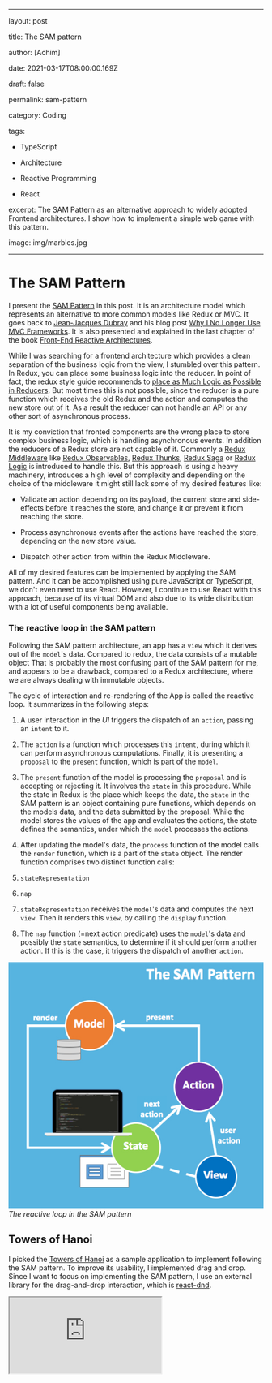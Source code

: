 
---

layout: post

title: The SAM pattern

author: [Achim]

date: 2021-03-17T08:00:00.169Z

draft: false

permalink: sam-pattern

category: Coding

tags:

- TypeScript

- Architecture

- Reactive Programming

- React

excerpt: The SAM Pattern as an alternative approach to widely adopted Frontend architectures. I show how to implement a simple web game with this pattern.

image: img/marbles.jpg

---

  

# The SAM Pattern

  

I present the [SAM Pattern](http://sam.js.org/) in this post. It is an architecture model which represents an alternative to more common models like Redux or MVC. It goes back to [Jean-Jacques Dubray](https://github.com/jdubray) and his blog post [Why I No Longer Use MVC Frameworks](https://www.infoq.com/articles/no-more-mvc-frameworks/). It is also presented and explained in the last chapter of the book [Front-End Reactive Architectures](https://www.springer.com/de/book/9781484231791).

While I was searching for a frontend architecture which provides a clean separation of the business logic from the view, I stumbled over this pattern. In Redux, you can place some business logic into the reducer. In point of fact, the redux style guide recommends to [place as Much Logic as Possible in Reducers](https://redux.js.org/style-guide/style-guide#put-as-much-logic-as-possible-in-reducers). But most times this is not possible, since the reducer is a pure function which receives the old Redux and the action and computes the new store out of it. As a result the reducer can not handle an API or any other sort of asynchronous process.

  

It is my conviction that fronted components are the wrong place to store complex business logic, which is handling asynchronous events. In addition the reducers of a Redux store are not capable of it. Commonly a [Redux Middleware](https://redux.js.org/tutorials/fundamentals/part-4-store#middleware) like [Redux Observables](https://redux-observable.js.org/), [Redux Thunks](https://github.com/reduxjs/redux-thunk), [Redux Saga](https://github.com/reduxjs/redux-thunk) or [Redux Logic](https://github.com/jeffbski/redux-logic) is introduced to handle this. But this approach is using a heavy machinery, introduces a high level of complexity and depending on the choice of the middleware it might still lack some of my desired features like:

  

* Validate an action depending on its payload, the current store and side-effects before it reaches the store, and change it or prevent it from reaching the store.

* Process asynchronous events after the actions have reached the store, depending on the new store value.

* Dispatch other action from within the Redux Middleware.

  

All of my desired features can be implemented by applying the SAM pattern. And it can be accomplished using pure JavaScript or TypeScript, we don't even need to use React. However, I continue to use React with this approach, because of its virtual DOM and also due to its wide distribution with a lot of useful components being available.

  

### The reactive loop in the SAM pattern

  

Following the SAM pattern architecture, an app has a `view` which it derives out of the `model`'s data. Compared to redux, the data consists of a mutable object That is probably the most confusing part of the SAM pattern for me, and appears to be a drawback, compared to a Redux architecture, where we are always dealing with immutable objects.

  

The cycle of interaction and re-rendering of the App is called the reactive loop. It summarizes in the following steps:

  

1. A user interaction in the *UI* triggers the dispatch of an `action`, passing an `intent` to it.

2. The `action` is a function which processes this `intent`, during which it can perform asynchronous computations. Finally, it is presenting a `proposal` to the `present` function, which is part of the `model`.

3. The `present` function of the model is processing the `proposal` and is accepting or rejecting it. It involves the `state` in this procedure. While the state in Redux is the place which keeps the data, the `state` in the SAM pattern is an object containing pure functions, which depends on the models data, and the data submitted by the proposal. While the model stores the values of the app and evaluates the actions, the state defines the semantics, under which the `model` processes the actions.

4. After updating the model's data, the `process` function of the model calls the `render` function, which is a part of the `state` object. The render function comprises two distinct function calls:

1.  `stateRepresentation`

2.  `nap`

5.  `stateRepresentation` receives the `model`'s data and computes the next `view`. Then it renders this `view`, by calling the `display` function.

6. The `nap` function (=next action predicate) uses the `model`'s data and possibly the `state` semantics, to determine if it should perform another action. If this is the case, it triggers the dispatch of another `action`.

  
  
  

![sam-loop.jpg](img/sam-loop.jpg)_The reactive loop in the SAM pattern_

  

## Towers of Hanoi

  

I picked the [Towers of Hanoi](https://en.wikipedia.org/wiki/Tower_of_Hanoi) as a sample application to implement following the SAM pattern. To improve its usability, I implemented drag and drop. Since I want to focus on implementing the SAM pattern, I use an external library for the drag-and-drop interaction, which is [react-dnd](https://www.npmjs.com/package/react-dnd).

  

<iframe  src='https://blissful-gates-e99ed8.netlify.app/'  style={{width:  '100%',  height:  '400px'}}  />

  

### Implementation following the SAM pattern

  

When you try the Hanoi game above, you realize is the app can be in three fundamentally different states, displaying non-related screen:

  

1. The initial screen.

2. The screen while playing the game.

3. The screen which is shown once the game is solved.

  

Hence the app carries a global state, which allows to assign it to one of those three states:

  

```typescript

type  Status = "INIT" | "PLAYING" | "SOLVED";

```

  

The iterations are:

  

1. On the start screen:

* Change the number of tiles

* Start the game

2. While playing:

* Move a tile from one tower to another tower

* Solve the game

3. When solved:

* Reset the game

  

Reflecting the following intent types:

  

```typescript

type  IntentType = "TILES" | "START" | "DROP" | "SOLVE" | "RESET" ;

```

  

Check out the [SAM Hanoi Repo](https://github.com/achimcc/sam-hanoi) on my Github account to access the full source code of the app. While I don't want to explain every detail, I still want to remark on the most crucial parts:

  

Visualizing the reactive loop of the SAM pattern in a flowchart, I follow the naming conventions of the directories and function/parameter names in my code:

  

```mermaid

graph TD

subgraph DOM

A[UI]

end

subgraph Actions

A -->|triggers| B(dispatch)

B -->|intent| C(action)

end

subgraph Model

C -->|proposal| E[present]

E -->|model.data| F[state.render]

F --> |triggers| G[nap]

G --> B

end

subgraph View

F --> |model.data| J[stateRepresentation]

J --> |model.data| K[view]

J --> |triggers| L[display]

K --> |JSX components|L

L --> |injects JSX| A

end

```

  

The model persists the data in a mutable object that is updated by the `model`s render function. Specifically, the typization of `model.data` reads as:

  

```typescript

type  LessThan<N  extends  number | bigint> = intrinsic

  

type  TileId = LessThan<10>;

  

type  Presenter = {

(data: Data): void;

};

  

interface  TowerData {

LEFT: Array<TileId>;

MIDDLE: Array<TileId>;

RIGHT: Array<TileId>;

}

  

interface  Model {

data: {towers: Towers, nrTiles: number, status: Status, count: number};

present: Presenter;

}

```

  

Here the `present` function from the `model` is processing the actions proposal's and updating the models data accordingly:

  

```typescript

import  state  from  "./state";

  

const  defaultTowers = (tiles: number) =>

({

LEFT:  Array.from(Array(tiles).keys()),

MIDDLE: [],

RIGHT: [],

} as  TowerData);

  

const  model: Model = {

data: { towers:  defaultTowers(0), nrTiles:  0, status:  "INIT", count:  0 },

present: (intent: Intent) => {

switch (intent.type) {

case  "INIT": {

model.data.status = "INIT";

state.render(model);

break;

}

case  "TILES": {

if (!state.init(model)) break;

model.data.nrTiles = intent.payload.nrTiles;

break;

}

case  "START": {

if (!state.ready(model)) break;

model.data.towers = defaultTowers(model.data.nrTiles);

model.data.count = 0;

model.data.status = "PLAYING";

state.render(model);

break;

}

case  "DROP": {

const { tower, tileId } = intent.payload;

if (!state.canDrop(model, tileId, tower)) break;

for (var  towerId  in  model.data.towers)

if (model.data.towers[towerId].includes(tileId))

model.data.towers[towerId].shift();

model.data.towers[tower].unshift(tileId);

model.data.count++;

state.render(model);

break;

}

case  "SOLVE": {

if (!state.isSolved(model)) break;

model.data.status = "SOLVED";

state.render(model);

break;

}

default: {

break;

}

}

},

};

  

export  default  model;

```

  

Subsequently the `state` defines the semantics of the `model`, it tells the `model'`s present function, how to interpret the data. It is using pure functions which evaluate the `model'`s data:

  

```typescript

import  stateRepresentation  from  "../View/stateRepresentation";

import  nap  from  "./nap";

  

const  state: State = {

init: (model: Model) =>  model.data.status === "INIT",

ready: (model: Model) =>

model.data.status === "INIT" && model.data.nrTiles !== 0,

canDrop: (model: Model, tileId: TileId, tower: TowerType) => {

return  Math.min(...model.data.towers[tower]) > tileId;

},

isSolved: (model: Model) => {

return (

model.data.status === "PLAYING" &&

model.data.towers["RIGHT"].length === model.data.nrTiles

);

},

render: (model: Model) => {

stateRepresentation(model);

nap(model);

},

};

  

export  default  state;

```

  

Eventually, the model derives the `stateRepresentation` in a declarative way from its data:

  

```typescript

import  React  from  "react";

import  view  from  "./view";

import  display  from  "./display";

  

const  stateRepresentation = (model: Model) => {

let  representation = <div> Playing</div>;

switch (model.data.status) {

case  "INIT":

representation = view.init();

break;

case  "PLAYING":

representation = view.playing(model);

break;

case  "SOLVED":

representation = view.solved(model);

break;

}

display(representation);

};

  

export  default  stateRepresentation;

```

  

In this step, the `stateRepresentation` implements different views, which represent the different screens of the app:

  

```typescript

import  React  from  "react";

import  Board  from  "../../components/Board/Board";

import  Init  from  "../../components/Init/Init";

import  Solved  from  "../../components/Solved/Solved";

  

const  view = {

playing: (model: Model) => <Board  model={model} />,

solved: (model: Model) => <Solved  model={model} />,

init: () => <Init />,

};

  

export  default  view;

```

  

together with a `display` function which is injecting the derived representation into the DOM.

  

Next to this, the `render` function executes the `nap` function to check if any other action should be dispatched as a consequence of the updated `model`'s data. In our case, it checks if we solved the game after each move and in this case, it sets the game’s status to 'SOLVED' state:

  
  

```typescript

import  dispatch  from  "../Actions/dispatch";

import  state  from  "./state";

  

const  nap = (model: Model) => {

if (state.isSolved(model)) {

dispatch({ type:  "SOLVE" });

}

};

  

export  default  nap;

```
